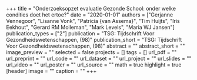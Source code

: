 +++
title = "Onderzoeksopzet evaluatie Gezonde School: onder welke condities doet het ertoe?"
date = "2020-01-01"
authors = ["Gerjanne Vennegoor", "Lisanne Vonk", "Patricia {van Assema}", "Tim Huijts", "Iris Eekhout", "Gerard RM Molleman", "Mark Levels", "Maria WJ Jansen"]
publication_types = ["2"]
publication = "TSG: Tijdschrift Voor Gezondheidswetenschappen, (98)"
publication_short = "TSG: Tijdschrift Voor Gezondheidswetenschappen, (98)"
abstract = ""
abstract_short = ""
image_preview = ""
selected = false
projects = []
tags = []
url_pdf = ""
url_preprint = ""
url_code = ""
url_dataset = ""
url_project = ""
url_slides = ""
url_video = ""
url_poster = ""
url_source = ""
math = true
highlight = true
[header]
image = ""
caption = ""
+++
